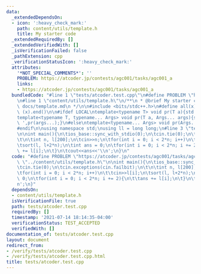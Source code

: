 ```yaml
---
data:
  _extendedDependsOn:
  - icon: ':heavy_check_mark:'
    path: content/utils/template.h
    title: My starter code
  _extendedRequiredBy: []
  _extendedVerifiedWith: []
  _isVerificationFailed: false
  _pathExtension: cpp
  _verificationStatusIcon: ':heavy_check_mark:'
  attributes:
    '*NOT_SPECIAL_COMMENTS*': ''
    PROBLEM: https://atcoder.jp/contests/agc001/tasks/agc001_a
    links:
    - https://atcoder.jp/contests/agc001/tasks/agc001_a
  bundledCode: "#line 1 \"tests/atcoder.test.cpp\"\n#define PROBLEM \"https://atcoder.jp/contests/agc001/tasks/agc001_a\"\
    \n#line 1 \"content/utils/template.h\"\n/**\n * @brief My starter code\n * @docs\
    \ docs/template.md\n */\n\n#include <bits/stdc++.h>\n#define all(x) (x).begin(),\
    \ (x).end()\n\n#ifdef LOCAL\ntemplate<typename T> void pr(T a){std::cerr<<a<<std::endl;}\n\
    template<typename T, typename... Args> void pr(T a, Args... args){std::cerr<<a<<'\
    \ ',pr(args...);}\n#else\ntemplate<typename... Args> void pr(Args... args){}\n\
    #endif\n\nusing namespace std;\nusing ll = long long;\n#line 3 \"tests/atcoder.test.cpp\"\
    \n\nint main(){\n\tios_base::sync_with_stdio(0);\n\tcin.tie(0);\n\tcin.exceptions(cin.failbit);\n\
    \t\n\tint n, l[200];\n\tcin>>n;\n\tfor(int i = 0; i < 2*n; i++)\n\t\tcin>>l[i];\n\
    \tsort(l, l+2*n);\n\tint ans = 0;\n\tfor(int i = 0; i < 2*n; i += 2){\n\t\tans\
    \ += l[i];\n\t}\n\tcout<<ans<<'\\n';\n}\n"
  code: "#define PROBLEM \"https://atcoder.jp/contests/agc001/tasks/agc001_a\"\n#include\
    \ \"../content/utils/template.h\"\n\nint main(){\n\tios_base::sync_with_stdio(0);\n\
    \tcin.tie(0);\n\tcin.exceptions(cin.failbit);\n\t\n\tint n, l[200];\n\tcin>>n;\n\
    \tfor(int i = 0; i < 2*n; i++)\n\t\tcin>>l[i];\n\tsort(l, l+2*n);\n\tint ans =\
    \ 0;\n\tfor(int i = 0; i < 2*n; i += 2){\n\t\tans += l[i];\n\t}\n\tcout<<ans<<'\\\
    n';\n}"
  dependsOn:
  - content/utils/template.h
  isVerificationFile: true
  path: tests/atcoder.test.cpp
  requiredBy: []
  timestamp: '2021-07-14 18:14:35-04:00'
  verificationStatus: TEST_ACCEPTED
  verifiedWith: []
documentation_of: tests/atcoder.test.cpp
layout: document
redirect_from:
- /verify/tests/atcoder.test.cpp
- /verify/tests/atcoder.test.cpp.html
title: tests/atcoder.test.cpp
---
```

